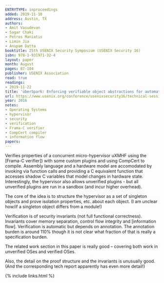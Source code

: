 ```yaml
---
ENTRYTYPE: inproceedings
added: 2019-11-10
address: Austin, TX
authors:
- Amit Vasudevan
- Sagar Chaki
- Petros Maniatis
- Limin Jia
- Anupam Datta
booktitle: 25th USENIX Security Symposium (USENIX Security 16)
isbn: 978-1-931971-32-4
layout: paper
month: August
pages: 87-104
publisher: USENIX Association
read: true
readings:
- 2019-11-22
title: 'überSpark: Enforcing verifiable object abstractions for automated compositional security analysis of a hypervisor'
url: https://www.usenix.org/conference/usenixsecurity16/technical-sessions/presentation/vasudevan
year: 2016
notes:
- Operating Systems
- hypervisor
- security
- verification
- Frama-C verifier
- CompCert compiler
- information flow
papers:
---
```


Verifies properties of a concurrent micro-hypervisor uXMHF using the [Frama-C verifier]) with some custom plugins and using CompCert to compile.
Assembly language and a hardware model are accomodated by invoking via function calls and providing a C equivalent function that accesses shadow C variables that model changes in hardware state.
Interestingly, the hypervisor also allows unverified plugins - but all unverified plugins are run in a sandbox (and incur higher overhead).

The core of the idea is to structure the hypervisor as a set of singleton objects
and prove isolation properties, etc. about each object.
(I am unclear how/if a singleton object differs from a module!)

Verification is of security invariants (not full functional correctness).
Invariants cover memory separation, control flow integrity and [information flow].
Verification is automatic but depends on annotation.
The annotation burden is around 110% though it is not clear what fraction of that is really a specification burden.

The related work section in this paper is really good – covering both work in unverified OSes and verified OSes.

Also, the detail on the proof structure and the invariants is unusually good.
(And the corresponding tech report apparently has even more detail!)

{% include links.html %}
